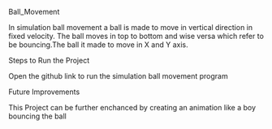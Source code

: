Ball_Movement

   In simulation ball movement a ball is made to move in vertical direction in fixed velocity.
   The ball moves in top to bottom and wise versa which refer to be bouncing.The ball it made to  move in X and Y axis.

Steps to Run the Project

   Open the github link to run the simulation ball movement program

Future Improvements 

   This Project can be further enchanced by creating an animation like a boy bouncing the ball
   
